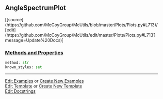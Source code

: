 ## <a id="McUtils.Plots.Plots.AngleSpectrumPlot">AngleSpectrumPlot</a> 
<div class="docs-source-link" markdown="1">
[[source](https://github.com/McCoyGroup/McUtils/blob/master/Plots/Plots.py#L713)/[edit](https://github.com/McCoyGroup/McUtils/edit/master/Plots/Plots.py#L713?message=Update%20Docs)]
</div>



<div class="collapsible-section">
 <div class="collapsible-section collapsible-section-header" markdown="1">
 
### <a class="collapse-link" data-toggle="collapse" href="#methods">Methods and Properties</a> <a class="float-right" data-toggle="collapse" href="#methods"><i class="fa fa-chevron-down"></i></a>

 </div>
 <div class="collapsible-section collapsible-section-body collapse" id="methods" markdown="1">

```python
method: str
known_styles: set
```


 </div>
</div>




___

[Edit Examples](https://github.com/McCoyGroup/McUtils/edit/gh-pages/ci/examples/McUtils/Plots/Plots/AngleSpectrumPlot.md) or 
[Create New Examples](https://github.com/McCoyGroup/McUtils/new/gh-pages/?filename=ci/examples/McUtils/Plots/Plots/AngleSpectrumPlot.md) <br/>
[Edit Template](https://github.com/McCoyGroup/McUtils/edit/gh-pages/ci/docs/McUtils/Plots/Plots/AngleSpectrumPlot.md) or 
[Create New Template](https://github.com/McCoyGroup/McUtils/new/gh-pages/?filename=ci/docs/templates/McUtils/Plots/Plots/AngleSpectrumPlot.md) <br/>
[Edit Docstrings](https://github.com/McCoyGroup/McUtils/edit/master/Plots/Plots.py#L713?message=Update%20Docs)